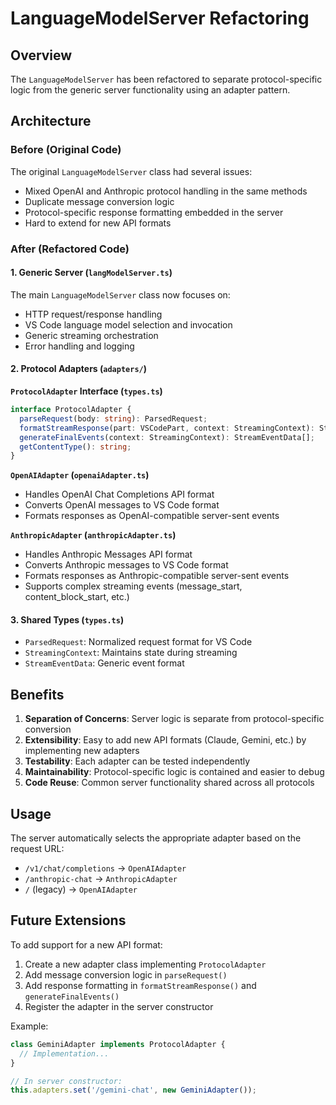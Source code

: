 # LanguageModelServer Refactoring

## Overview

The `LanguageModelServer` has been refactored to separate protocol-specific logic from the generic server functionality using an adapter pattern.

## Architecture

### Before (Original Code)
The original `LanguageModelServer` class had several issues:
- Mixed OpenAI and Anthropic protocol handling in the same methods
- Duplicate message conversion logic
- Protocol-specific response formatting embedded in the server
- Hard to extend for new API formats

### After (Refactored Code)

#### 1. Generic Server (`langModelServer.ts`)
The main `LanguageModelServer` class now focuses on:
- HTTP request/response handling
- VS Code language model selection and invocation
- Generic streaming orchestration
- Error handling and logging

#### 2. Protocol Adapters (`adapters/`)
**`ProtocolAdapter` Interface (`types.ts`)**
```typescript
interface ProtocolAdapter {
  parseRequest(body: string): ParsedRequest;
  formatStreamResponse(part: VSCodePart, context: StreamingContext): StreamEventData[];
  generateFinalEvents(context: StreamingContext): StreamEventData[];
  getContentType(): string;
}
```

**`OpenAIAdapter` (`openaiAdapter.ts`)**
- Handles OpenAI Chat Completions API format
- Converts OpenAI messages to VS Code format
- Formats responses as OpenAI-compatible server-sent events

**`AnthropicAdapter` (`anthropicAdapter.ts`)**
- Handles Anthropic Messages API format
- Converts Anthropic messages to VS Code format
- Formats responses as Anthropic-compatible server-sent events
- Supports complex streaming events (message_start, content_block_start, etc.)

#### 3. Shared Types (`types.ts`)
- `ParsedRequest`: Normalized request format for VS Code
- `StreamingContext`: Maintains state during streaming
- `StreamEventData`: Generic event format

## Benefits

1. **Separation of Concerns**: Server logic is separate from protocol-specific conversion
2. **Extensibility**: Easy to add new API formats (Claude, Gemini, etc.) by implementing new adapters
3. **Testability**: Each adapter can be tested independently
4. **Maintainability**: Protocol-specific logic is contained and easier to debug
5. **Code Reuse**: Common server functionality shared across all protocols

## Usage

The server automatically selects the appropriate adapter based on the request URL:
- `/v1/chat/completions` → `OpenAIAdapter`
- `/anthropic-chat` → `AnthropicAdapter`
- `/` (legacy) → `OpenAIAdapter`

## Future Extensions

To add support for a new API format:
1. Create a new adapter class implementing `ProtocolAdapter`
2. Add message conversion logic in `parseRequest()`
3. Add response formatting in `formatStreamResponse()` and `generateFinalEvents()`
4. Register the adapter in the server constructor

Example:
```typescript
class GeminiAdapter implements ProtocolAdapter {
  // Implementation...
}

// In server constructor:
this.adapters.set('/gemini-chat', new GeminiAdapter());
```

